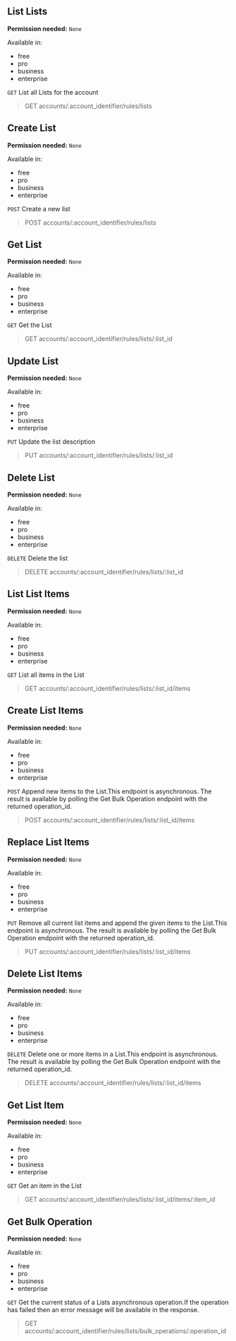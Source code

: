 ## List Lists

**Permission needed:** `None`

Available in:

* free
* pro
* business
* enterprise

`GET` List all Lists for the account

> GET accounts/:account_identifier/rules/lists


## Create List

**Permission needed:** `None`

Available in:

* free
* pro
* business
* enterprise

`POST` Create a new list

> POST accounts/:account_identifier/rules/lists


## Get List

**Permission needed:** `None`

Available in:

* free
* pro
* business
* enterprise

`GET` Get the List

> GET accounts/:account_identifier/rules/lists/:list_id


## Update List

**Permission needed:** `None`

Available in:

* free
* pro
* business
* enterprise

`PUT` Update the list description

> PUT accounts/:account_identifier/rules/lists/:list_id


## Delete List

**Permission needed:** `None`

Available in:

* free
* pro
* business
* enterprise

`DELETE` Delete the list

> DELETE accounts/:account_identifier/rules/lists/:list_id


## List List Items

**Permission needed:** `None`

Available in:

* free
* pro
* business
* enterprise

`GET` List all items in the List

> GET accounts/:account_identifier/rules/lists/:list_id/items


## Create List Items

**Permission needed:** `None`

Available in:

* free
* pro
* business
* enterprise

`POST` Append new items to the List.This endpoint is asynchronous. The result is available by polling the Get Bulk Operation endpoint with the returned operation_id.

> POST accounts/:account_identifier/rules/lists/:list_id/items


## Replace List Items

**Permission needed:** `None`

Available in:

* free
* pro
* business
* enterprise

`PUT` Remove all current list items and append the given items to the List.This endpoint is asynchronous. The result is available by polling the Get Bulk Operation endpoint with the returned operation_id.

> PUT accounts/:account_identifier/rules/lists/:list_id/items


## Delete List Items

**Permission needed:** `None`

Available in:

* free
* pro
* business
* enterprise

`DELETE` Delete one or more items in a List.This endpoint is asynchronous. The result is available by polling the Get Bulk Operation endpoint with the returned operation_id.

> DELETE accounts/:account_identifier/rules/lists/:list_id/items


## Get List Item

**Permission needed:** `None`

Available in:

* free
* pro
* business
* enterprise

`GET` Get an item in the List

> GET accounts/:account_identifier/rules/lists/:list_id/items/:item_id


## Get Bulk Operation

**Permission needed:** `None`

Available in:

* free
* pro
* business
* enterprise

`GET` Get the current status of a Lists asynchronous operation.If the operation has failed then an error message will be available in the response.

> GET accounts/:account_identifier/rules/lists/bulk_operations/:operation_id
